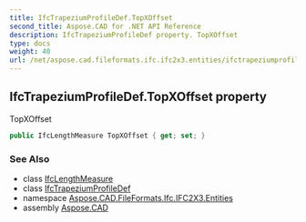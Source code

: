 ```yaml
---
title: IfcTrapeziumProfileDef.TopXOffset
second_title: Aspose.CAD for .NET API Reference
description: IfcTrapeziumProfileDef property. TopXOffset
type: docs
weight: 40
url: /net/aspose.cad.fileformats.ifc.ifc2x3.entities/ifctrapeziumprofiledef/topxoffset/
---
```

## IfcTrapeziumProfileDef.TopXOffset property

TopXOffset

```csharp
public IfcLengthMeasure TopXOffset { get; set; }
```

### See Also

* class [IfcLengthMeasure](../../../aspose.cad.fileformats.ifc.ifc2x3.types/ifclengthmeasure/)
* class [IfcTrapeziumProfileDef](../)
* namespace [Aspose.CAD.FileFormats.Ifc.IFC2X3.Entities](../../ifctrapeziumprofiledef/)
* assembly [Aspose.CAD](../../../)


